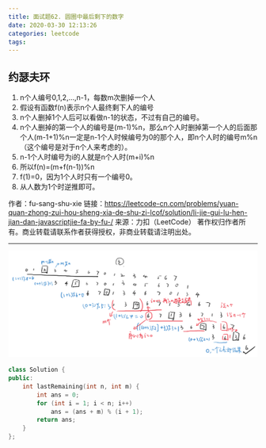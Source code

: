 ```yaml
---
title: 面试题62. 圆圈中最后剩下的数字
date: 2020-03-30 12:13:26
categories: leetcode
tags:
---
```

## 约瑟夫环

1. n个人编号0,1,2,...,n-1，每数m次删掉一个人
2. 假设有函数f(n)表示n个人最终剩下人的编号
3. n个人删掉1个人后可以看做n-1的状态，不过有自己的编号。
4. n个人删掉的第一个人的编号是(m-1)%n，那么n个人时删掉第一个人的后面那个人(m-1+1)%n一定是n-1个人时候编号为0的那个人，即n个人时的编号m%n（这个编号是对于n个人来考虑的）。
5. n-1个人时编号为i的人就是n个人时(m+i)%n
6. 所以f(n)=(m+f(n-1))%n
7. f(1)=0，因为1个人时只有一个编号0。
8. 从人数为1个时逆推即可。

作者：fu-sang-shu-xie
链接：https://leetcode-cn.com/problems/yuan-quan-zhong-zui-hou-sheng-xia-de-shu-zi-lcof/solution/li-jie-gui-lu-hen-jian-dan-javascriptjie-fa-by-fu-/
来源：力扣（LeetCode）
著作权归作者所有。商业转载请联系作者获得授权，非商业转载请注明出处。

---

![draft](yuan-quan-zhong-zui-hou-sheng-xia-de-shu-zi-lcof/draft.png)

```cpp
class Solution {
public:
    int lastRemaining(int n, int m) {
        int ans = 0;
        for (int i = 1; i < n; i++)
            ans = (ans + m) % (i + 1);
        return ans;
    }
};
```
